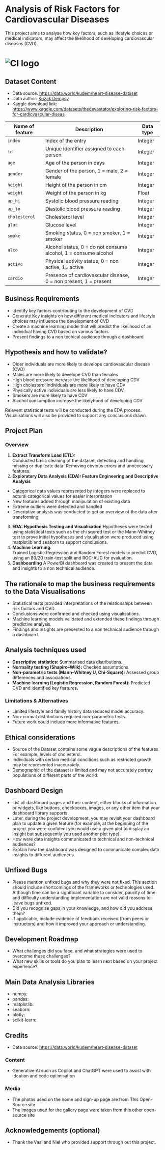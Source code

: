 # Analysis of Risk Factors for Cardiovascular Diseases

This project aims to analyse how key factors, such as lifestyle choices or medical indicators, may affect the likelihood of developing cardiovascular diseases (CVD).

# ![CI logo](https://codeinstitute.s3.amazonaws.com/fullstack/ci_logo_small.png)


## Dataset Content
- Data source: https://data.world/kudem/heart-disease-dataset
- Data author: [Kuzak Dempsy](https://data.world/kudem)
- Kaggle download link: https://www.kaggle.com/datasets/thedevastator/exploring-risk-factors-for-cardiovascular-diseas 

|Name of feature|Description|Data type|
| ----------- | ----------- | ----------- |
|`index`|Index of the entry|Integer|
|`id`|Unique identifier assigned to each person|Integer|
|`age`|Age of the person in days|Integer|
|`gender`|Gender of the person, 1 = male, 2 = female|Integer|
|`height`|Height of the person in cm|Integer|
|`weight`|Weight of the person in kg|Float|
|`ap_hi`|Systolic blood pressure reading|Integer|
|`ap_lo`|Diastolic blood pressure reading|Integer|
|`cholesterol`|Cholesterol level|Integer|
|`gluc`|Glucose level|Integer|
|`smoke`|Smoking status, 0 = non smoker, 1 = smoker|Integer|
|`alco`|Alcohol status, 0 = do not consume alcohol, 1 = consume alcohol|Integer|
|`active`|Physical activity status, 0 = non active, 1= active|Integer|
|`cardio`|Presence of cardiovascular disease, 0 = non present, 1 = present|Integer|


## Business Requirements
* Identify key factors contributing to the development of CVD
* Generate Key insights on how different medical indicators and lifestyle choices may influence the development of CVD
* Create a machine learning model that will predict the likelihood of an individual having CVD based on various factors
* Present findings to a non techical audience through a dashboard


## Hypothesis and how to validate?
- Older individuals are more likely to develope cardiovascular disease (CVD)
- Males are more likely to develope CVD than females
- High blood pressure increase the likelihood of developing CDV
- High cholesterol individuals are more likely to have CDV
- Physically active individuals are less likely to have CDV
- Smokers are more likely to have CDV
- Alcohol consumption increase the likelyhood of developing CDV

Relevent statistical tests will be conducted during the EDA process. Visualisations will also be provided to support any conclusions drawn.

## Project Plan
### **Overview**
1. **Extract Transform Load (ETL):**  
Conducted basic cleaning of the dataset, detecting and handling missing or duplicate data. Removing obvious errors and unnecessary features.
2. **Exploratory Data Analysis (EDA): Feature Engineering and Descriptive Analysis**  
- Categorical data values represented by integers were replaced to actural categorical values for easier interpritation
- New features added through manipulation of existing data
- Extreme outliers were detected and handled
- Descriptive analysis was conducted to get an overview of the data after transforming
3. **EDA: Hypothesis Testing and Visualisation**
Hypotheses were tested using statistical tests such as the chi squred test or the Mann-Whitney test to prove initial hypotheses and visualisation were produced using matplotlib and seaborn to support conclusions.
4. **Machine Learning:**  
Trained Logistic Regression and Random Forest models to predict CVD, using an 80/20 train-test split and ROC-AUC for evaluation.
5. **Dashboarding**
A PowerBI dashboard was created to present the data and insights to a non technical audience.

## The rationale to map the business requirements to the Data Visualisations
* Statistical tests provided interpretations of the relationships between risk factors and CVD.
* Conclusions were confirmed and checked using visualisations.
* Machine learning models validated and extended these findings through predictive analysis.
* Findings and insights are presented to a non technical audience through a dashboard.


## Analysis techniques used

- **Descriptive statistics:** Summarised data distributions.  
- **Normality testing (Shapiro–Wilk):** Checked assumptions.  
- **Non-parametric tests (Mann–Whitney U, Chi-Square):** Assessed group differences and associations.  
- **Machine learning (Logistic Regression, Random Forest):** Predicted CVD and identified key features.

### **Limitations & Alternatives**
- Limited lifestyle and family history data reduced model accuracy.
- Non-normal distributions required non-parametric tests.
- Future work could include more informative features.

## Ethical considerations
* Source of the Dataset contains some vague descriptions of the features. For example, levels of cholesterol.
* Individuals with certain medical conditions such as restricted growth may be represented inaccurately.
* Demographic of the dataset is limited and may not accurately portray populations of different parts of the world.

## Dashboard Design
* List all dashboard pages and their content, either blocks of information or widgets, like buttons, checkboxes, images, or any other item that your dashboard library supports.
* Later, during the project development, you may revisit your dashboard plan to update a given feature (for example, at the beginning of the project you were confident you would use a given plot to display an insight but subsequently you used another plot type).
* How were data insights communicated to technical and non-technical audiences?
* Explain how the dashboard was designed to communicate complex data insights to different audiences. 

## Unfixed Bugs
* Please mention unfixed bugs and why they were not fixed. This section should include shortcomings of the frameworks or technologies used. Although time can be a significant variable to consider, paucity of time and difficulty understanding implementation are not valid reasons to leave bugs unfixed.
* Did you recognise gaps in your knowledge, and how did you address them?
* If applicable, include evidence of feedback received (from peers or instructors) and how it improved your approach or understanding.

## Development Roadmap
* What challenges did you face, and what strategies were used to overcome these challenges?
* What new skills or tools do you plan to learn next based on your project experience? 


## Main Data Analysis Libraries
* numpy:
* pandas:
* matplotlib:
* seaborn:
* plotly:
* scikit-learn:



## Credits 

- Data source: https://data.world/kudem/heart-disease-dataset

### Content 

- Generative AI such as Copilot and ChatGPT were used to assist with ideation and code optimisation

### Media

- The photos used on the home and sign-up page are from This Open-Source site
- The images used for the gallery page were taken from this other open-source site



## Acknowledgements (optional)
* Thank the Vasi and Niel who provided support through out this project.
